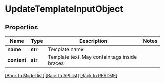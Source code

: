 # UpdateTemplateInputObject

## Properties
Name | Type | Description | Notes
------------ | ------------- | ------------- | -------------
**name** | **str** | Template name | 
**content** | **str** | Template text. May contain tags inside braces | 

[[Back to Model list]](../README.md#documentation-for-models) [[Back to API list]](../README.md#documentation-for-api-endpoints) [[Back to README]](../README.md)


